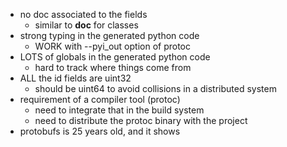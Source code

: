 - no doc associated to the fields
  - similar to __doc__ for classes
- strong typing in the generated python code
  - WORK with --pyi_out option of protoc
- LOTS of globals in the generated python code
  - hard to track where things come from
- ALL the id fields are uint32
  - should be uint64 to avoid collisions in a distributed system
- requirement of a compiler tool (protoc)
  - need to integrate that in the build system
  - need to distribute the protoc binary with the project
- protobufs is 25 years old, and it shows